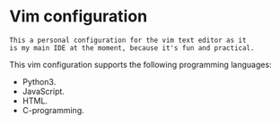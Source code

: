 # Vim configuration

```
This a personal configuration for the vim text editor as it
is my main IDE at the moment, because it's fun and practical.
```

This vim configuration supports the following programming languages:

- Python3.
- JavaScript.
- HTML.
- C-programming.

